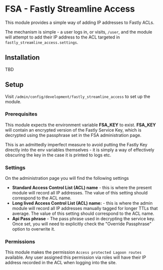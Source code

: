 # FSA - Fastly Streamline Access

This module provides a simple way of adding IP addresses to Fastly ACLs.

The mechanism is simple - a user logs in, or visits, `/user`, and the module will attempt to add their IP address to the ACL targeted in `fastly_streamline_access.settings`.

## Installation

TBD

## Setup

Visit `/admin/config/development/fastly_streamline_access` to set up the module.

### Prerequisites

This module expects the environment variable **FSA_KEY** to exist.
**FSA_KEY** will contain an encrypted version of the Fastly Service Key, which is decrypted using the passphrase set in the FSA administration page.

This is an admittedly imperfect measure to avoid putting the Fastly Key directly into the env variables themselves - it is simply a way of effectively obscuring the key in the case it is printed to logs etc.

### Settings

On the administration page you will find the following settings

- **Standard Access Control List (ACL) name** - this is where the present module will record all IP addresses. The value of this setting should correspond to the ACL name.
- **Long lived Access Control List (ACL) name:** - this is where the admin module will record all IP addresses manually tagged for longer TTLs that average. The value of this setting should correspond to the ACL name.
- **Api Pass phrase** - The pass phrase used in decrypting the service key. Once set, you will need to explicitly check the "Override Passphrase" option to overwrite it.

### Permissions

This module makes the permission `Access protected Lagoon routes` available.
Any user assigned this permission via roles will have their IP address recorded in the ACL when logging into the site.

